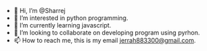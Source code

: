 - 👋 Hi, I’m @Sharrej
- 👀 I’m interested in python programming.
- 🌱 I’m currently learning javascript.
- 💞️ I’m looking to collaborate on developing program using pyrhon.
- 📫 How to reach me, this is my email jerrah883300@gmail.com.

<!---
Sharrej/Sharrej is a ✨ special ✨ repository because its `README.md` (this file) appears on your GitHub profile.
You can click the Preview link to take a look at your changes.
--->
